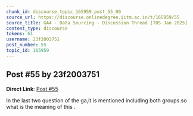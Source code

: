 ```yaml
---
chunk_id: discourse_topic_165959_post_55_00
source_url: https://discourse.onlinedegree.iitm.ac.in/t/165959/55
source_title: GA4 - Data Sourcing - Discussion Thread [TDS Jan 2025]
content_type: discourse
tokens: 61
username: 23f2003751
post_number: 55
topic_id: 165959
---
```


## Post #55 by 23f2003751

**Direct Link**: [Post #55](https://discourse.onlinedegree.iitm.ac.in/t/165959/55)

In the last two question of the ga,it is mentioned including both groups.so what is the meaning of this .
